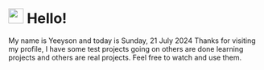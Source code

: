  <h1>
    <img src="https://emojis.slackmojis.com/emojis/images/1643510097/45343/hi.gif?1643510097" width="30"/> 
    Hello!
 </h1>
 <p>
    My name is Yeeyson and today is Sunday, 21 July 2024
    Thanks for visiting my profile, I have some test projects going on others are done learning projects and others are real projects.
    Feel free to watch and use them.
 </p>